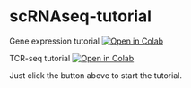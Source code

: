 # scRNAseq-tutorial

Gene expression tutorial
[![Open in Colab](https://colab.research.google.com/assets/colab-badge.svg)](https://colab.research.google.com/github/tuonglab/scRNAseq-tutorial/blob/master/notebook/tuong_dpt_GEX_tutorial.ipynb)

TCR-seq tutorial
[![Open in Colab](https://colab.research.google.com/assets/colab-badge.svg)](https://colab.research.google.com/github/tuonglab/scRNAseq-tutorial/blob/master/notebook/tuong_dpt_TCR_tutorial.ipynb)


Just click the button above to start the tutorial.
